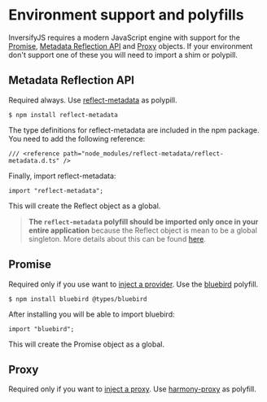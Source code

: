 # Environment support and polyfills

InversifyJS requires a modern JavaScript engine with support for the 
[Promise](https://developer.mozilla.org/en-US/docs/Web/JavaScript/Reference/Global_Objects/Promise), 
[Metadata Reflection API](http://rbuckton.github.io/ReflectDecorators/#reflect) and 
[Proxy](https://developer.mozilla.org/en-US/docs/Web/JavaScript/Reference/Global_Objects/Proxy) objects. 
If your environment don't support one of these you will need to import a shim or polypill.

## Metadata Reflection API
Required always. Use [reflect-metadata](https://www.npmjs.com/package/reflect-metadata) as polypill.
```
$ npm install reflect-metadata
```
The type definitions for reflect-metadata are included in the npm package. You need to add the following reference:
```
/// <reference path="node_modules/reflect-metadata/reflect-metadata.d.ts" />
```
Finally, import reflect-metadata:
```
import "reflect-metadata";
```
This will create the Reflect object as a global.

> **The `reflect-metadata` polyfill should be imported only once in your entire application** because the Reflect object is mean to be a global singleton. More details about this can be found [here](https://github.com/inversify/InversifyJS/issues/262#issuecomment-227593844).

## Promise
Required only if you use want to 
[inject a provider](https://github.com/inversify/InversifyJS#injecting-a-provider-asynchronous-factory). 
Use the [bluebird](https://www.npmjs.com/package/bluebird) polyfill.
```
$ npm install bluebird @types/bluebird
```
After installing you will be able to import bluebird:
```
import "bluebird";
```
This will create the Promise object as a global.

## Proxy
Required only if you want to [inject a proxy](https://github.com/inversify/InversifyJS#injecting-a-proxy). 
Use [harmony-proxy](https://www.npmjs.com/package/harmony-proxy) as polyfill.
